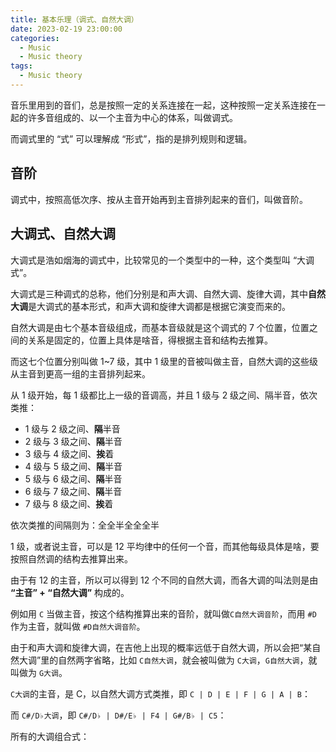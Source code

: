 ```yaml
---
title: 基本乐理（调式、自然大调）
date: 2023-02-19 23:00:00
categories:
  - Music
  - Music theory
tags:
  - Music theory
---
```


音乐里用到的音们，总是按照一定的关系连接在一起，这种按照一定关系连接在一起的许多音组成的、以一个主音为中心的体系，叫做调式。

而调式里的 “式” 可以理解成 “形式”，指的是排列规则和逻辑。

## 音阶

调式中，按照高低次序、按从主音开始再到主音排列起来的音们，叫做音阶。

## 大调式、自然大调

大调式是浩如烟海的调式中，比较常见的一个类型中的一种，这个类型叫 “大调式”。

大调式是三种调式的总称，他们分别是和声大调、自然大调、旋律大调，其中**自然大调**是大调式的基本形式，和声大调和旋律大调都是根据它演变而来的。

<!-- more -->

自然大调是由七个基本音级组成，而基本音级就是这个调式的 7 个位置，位置之间的关系是固定的，位置上具体是啥音，得根据主音和结构去推算。

而这七个位置分别叫做 1~7 级，其中 1 级里的音被叫做主音，自然大调的这些级从主音到更高一组的主音排列起来。

<hairy-image src="https://pic.imgdb.cn/item/63f23ea8f144a01007547db7.jpg" />

从 1 级开始，每 1 级都比上一级的音调高，并且 1 级与 2 级之间、隔半音，依次类推：

<hairy-image src="https://pic.imgdb.cn/item/63f23f35f144a0100755344c.jpg" />

- 1 级与 2 级之间、**隔**半音
- 2 级与 3 级之间、**隔**半音
- 3 级与 4 级之间、**挨**着
- 4 级与 5 级之间、**隔**半音
- 5 级与 6 级之间、**隔**半音
- 6 级与 7 级之间、**隔**半音
- 7 级与 8 级之间、**挨**着

依次类推的间隔则为：全全半全全全半

1 级，或者说主音，可以是 12 平均律中的任何一个音，而其他每级具体是啥，要按照自然调的结构去推算出来。

由于有 12 的主音，所以可以得到 12 个不同的自然大调，而各大调的叫法则是由 **“主音” + “自然大调”** 构成的。

例如用 `C` 当做主音，按这个结构推算出来的音阶，就叫做`C自然大调音阶`，而用 `#D` 作为主音，就叫做 `#D自然大调音阶`。

<hairy-image style="max-width: 600px" src="https://pic.imgdb.cn/item/63f24187f144a0100759cb4a.jpg" />

由于和声大调和旋律大调，在吉他上出现的概率远低于自然大调，所以会把“某自然大调”里的自然两字省略，比如 `C自然大调`，就会被叫做为 `C大调`，`G自然大调`，就叫做为 `G大调`。

`C大调`的主音，是 C，以自然大调方式类推，即 `C | D | E | F | G | A | B`：

<hairy-image src="https://pic.imgdb.cn/item/63f24296f144a010075c0273.jpg" />

而 `C#/D♭大调`，即 `C#/D♭ | D#/E♭ | F4 | G#/B♭ | C5`：

<hairy-image src="https://pic.imgdb.cn/item/63f24296f144a010075c0273.jpg" />

所有的大调组合式：

<hairy-image src="https://pic.imgdb.cn/item/63f24477f144a010075e60f6.jpg" />
